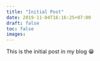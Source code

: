 ```yaml
---
title: "Initial Post"
date: 2019-11-04T16:16:25+07:00
draft: false
toc: false
images:
---
```

This is the initial post in my blog 😁